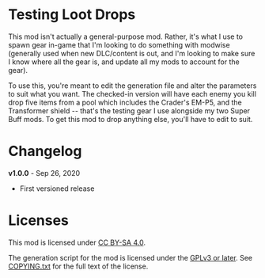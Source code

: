 Testing Loot Drops
==================

This mod isn't actually a general-purpose mod.  Rather, it's what I use to spawn
gear in-game that I'm looking to do something with modwise (generally used when
new DLC/content is out, and I'm looking to make sure I know where all the gear
is, and update all my mods to account for the gear).

To use this, you're meant to edit the generation file and alter the parameters to
suit what you want.  The checked-in version will have each enemy you kill drop
five items from a pool which includes the Crader's EM-P5, and the Transformer
shield -- that's the testing gear I use alongside my two Super Buff mods.  To
get this mod to drop anything else, you'll have to edit to suit.

Changelog
=========

**v1.0.0** - Sep 26, 2020
 * First versioned release
 
Licenses
========

This mod is licensed under [CC BY-SA 4.0](https://creativecommons.org/licenses/by-sa/4.0/).

The generation script for the mod is licensed under the
[GPLv3 or later](https://www.gnu.org/licenses/quick-guide-gplv3.html).
See [COPYING.txt](../../COPYING.txt) for the full text of the license.

